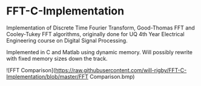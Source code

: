 # FFT-C-Implementation
 Implementation of Discrete Time Fourier Transform, Good-Thomas FFT and Cooley-Tukey FFT algorithms, originally done for UQ 4th Year Electrical Engineering course on Digital Signal Processing.

 Implemented in C and Matlab using dynamic memory. Will possibly rewrite with fixed memory sizes down the track.

![FFT Comparison](https://raw.githubusercontent.com/will-rigby/FFT-C-Implementation/blob/master/FFT Comparison.bmp)